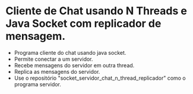 # Cliente de Chat usando N Threads e Java Socket com replicador de mensagem.

- Programa cliente do chat usando java socket.
- Permite conectar a um servidor.
- Recebe mensagens do servidor em outra thread.
- Replica as mensagens do servidor.
- Use o repositório "socket_servidor_chat_n_thread_replicador" como o programa servidor.
